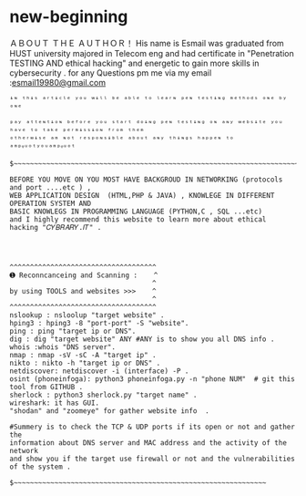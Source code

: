 # new-beginning

ＡＢＯＵＴ ＴＨＥ ＡＵＴＨＯＲ！
His name is Esmail was graduated from HUST university 
majored in Telecom eng and had certificate in "Penetration TESTING AND ethical hacking"
and energetic to gain more skills in cybersecurity . for any Questions pm me via my email 
:esmail19980@gmail.com 


~~~~~~~~~~~~~~~~~~~~~~~~~~~~~~~~~~~~~~~~~~~~~~~~~~~~~~~~~~~~~~~~~~~~~~~~~~~~~~~~~~~~~~~~~~~~~~~~~~~
ᶤᶰ ᵗʰᶤˢ ᵃʳᵗᶤᶜˡᵉ ʸᵒᵘ ʷᶤˡˡ ᵇᵉ ᵃᵇˡᵉ ᵗᵒ ˡᵉᵃʳᶰ ᵖᵉᶰ ᵗᵉˢᵗᶤᶰᵍ ᵐᵉᵗʰᵒᵈˢ ᵒᶰᵉ ᵇʸ ᵒᶰᵉ

ᵖᵃʸ ᵃᵗᵗᵉᶰᵗᶤᵒᶰ ᵇᵉᶠᵒʳᵉ ʸᵒᵘ ˢᵗᵃʳᵗ ᵈᵒᶤᶰᵍ ᵖᵉᶰ ᵗᵉˢᵗᶤᶰᵍ ᵒᶰ ᵃᶰʸ ʷᵉᵇˢᶤᵗᵉ ʸᵒᵘ ʰᵃᵛᵉ ᵗᵒ ᵗᵃᵏᵉ ᵖᵉʳᵐᶤˢˢᶤᵒᶰ ᶠʳᵒᵐ ᵗʰᵉᵐ
ᵒᵗʰᵉʳʷᶤˢᵉ ᵃᵐ ᶰᵒᵗ ʳᵉˢᵖᵒᶰˢᶤᵇˡᵉ ᵃᵇᵒᵘᵗ ᵃᶰʸ ᵗʰᶤᶰᵍˢ ʰᵃᵖᵖᵉᶰ ᵗᵒ ᵃᵐᵖᵠᵘᵒᵗʸᵒᵘᵃᵐᵖᵠᵘᵒᵗ

$~~~~~~~~~~~~~~~~~~~~~~~~~~~~~~~~~~~~~~~~~~~~~~~~~~~~~~~~~~~~~~~~~~~~~~~~~~~~~~~~~~~~~~~~~~~~~~~~~~

BEFORE YOU MOVE ON YOU MOST HAVE BACKGROUD IN NETWORKING (protocols and port ....etc ) ,
WEB APPLICATION DESIGN  (HTML,PHP & JAVA) , KNOWLEGE IN DIFFERENT OPERATION SYSTEM AND
BASIC KNOWLEGS IN PROGRAMMING LANGUAGE (PYTHON,C , SQL ...etc) 
and I highly recommend this website to learn more about ethical hacking "𝐶𝑌𝐵𝑅𝐴𝑅𝑌.𝐼𝑇" .




^^^^^^^^^^^^^^^^^^^^^^^^^^^^^^^^^^^^
➊ Reconncanceing and Scanning :    ^
                                   ^
by using TOOLS and websites >>>    ^
                                   ^
^^^^^^^^^^^^^^^^^^^^^^^^^^^^^^^^^^^^
nslookup : nsloolup "target website" .
hping3 : hping3 -8 "port-port" -S "website".
ping : ping "target ip or DNS".
dig : dig "target website" ANY #ANY is to show you all DNS info . 
whois :whois "DNS server".
nmap : nmap -sV -sC -A "target ip" .
nikto : nikto -h "target ip or DNS" .
netdiscover: netdiscover -i (interface) -P . 
osint (phoneinfoga): python3 phoneinfoga.py -n "phone NUM"  # git this tool from GITHUB .
sherlock : python3 sherlock.py "target name" . 
wireshark: it has GUI. 
"shodan" and "zoomeye" for gather website info  .

#Summery is to check the TCP & UDP ports if its open or not and gather the 
information about DNS server and MAC address and the activity of the network 
and show you if the target use firewall or not and the vulnerabilities of the system .

$~~~~~~~~~~~~~~~~~~~~~~~~~~~~~~~~~~~~~~~~~~~~~~~~~~~~~~~~~~~~~~
